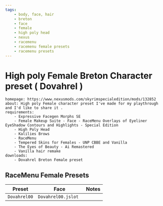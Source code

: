 ```yaml
---
tags:
    - body, face, hair
    - breton
    - face
    - female
    - high poly head
    - nexus
    - racemenu
    - racemenu female presets
    - racemenu presets
---
```


# High poly Female Breton Character preset ( Dovahrel )

```project_info
homepage: https://www.nexusmods.com/skyrimspecialedition/mods/132852
about: High poly Female character preset I've made for my playthrough and I'd like to share it .
requirements:
    - Expressive Facegen Morphs SE
    - Female Makeup Suite - Face - RaceMenu Overlays of Eyeliner EyeShadow Contours and Highlights - Special Edition
    - High Poly Head
    - Kalilies Brows
    - RaceMenu
    - Tempered Skins for Females - UNP CBBE and Vanilla
    - The Eyes of Beauty - Ai Remastered
    - Vanilla hair remake
downloads:
    - Dovahrel Breton Female preset
```

## RaceMenu Female Presets

| Preset | Face | Notes |
|---|---|---|
| ``Dovahrel00`` | ``Dovahrel00.jslot `` | |

